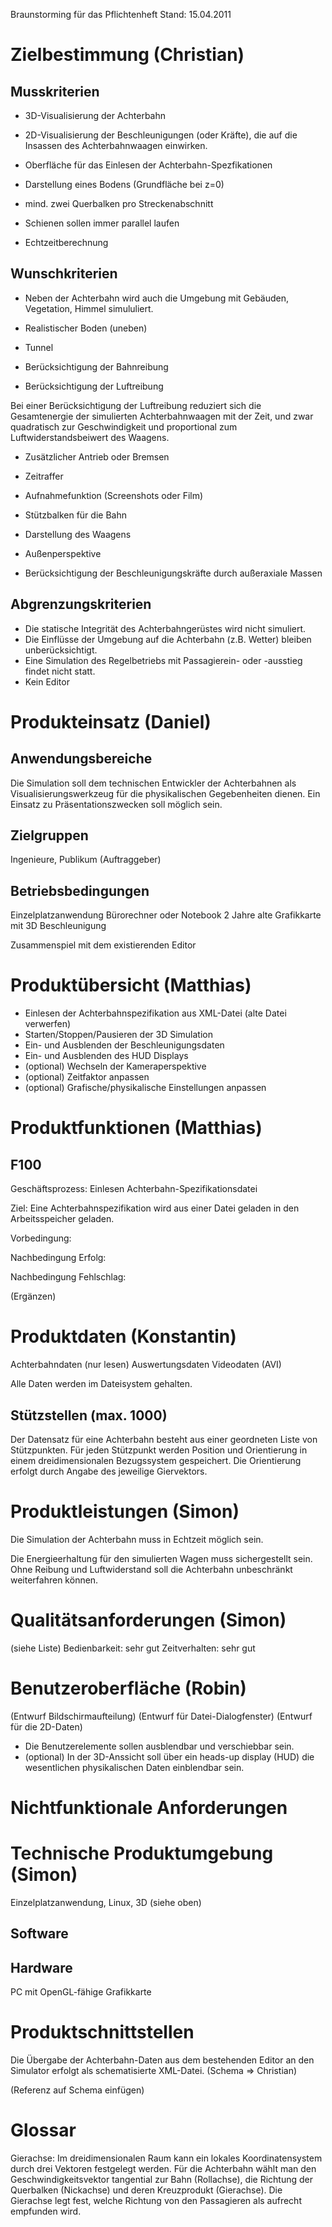 Braunstorming für das Pflichtenheft
Stand: 15.04.2011

# Zielbestimmung (Christian)

## Musskriterien

* 3D-Visualisierung der Achterbahn

* 2D-Visualisierung der Beschleunigungen (oder Kräfte), die auf die Insassen des Achterbahnwaagen einwirken.

* Oberfläche für das Einlesen der Achterbahn-Spezfikationen

* Darstellung eines Bodens (Grundfläche bei z=0)

* mind. zwei Querbalken pro Streckenabschnitt

* Schienen sollen immer parallel laufen

* Echtzeitberechnung 

## Wunschkriterien

* Neben der Achterbahn wird auch die Umgebung mit Gebäuden, Vegetation, Himmel simululiert.

* Realistischer Boden (uneben)

* Tunnel

* Berücksichtigung der Bahnreibung

* Berücksichtigung der Luftreibung

Bei einer Berücksichtigung der Luftreibung reduziert sich die Gesamtenergie der simulierten Achterbahnwaagen mit der Zeit, und zwar quadratisch zur Geschwindigkeit und proportional zum Luftwiderstandsbeiwert des Waagens.

* Zusätzlicher Antrieb oder Bremsen

* Zeitraffer

* Aufnahmefunktion (Screenshots oder Film)

* Stützbalken für die Bahn

* Darstellung des Waagens

* Außenperspektive

* Berücksichtigung der Beschleunigungskräfte durch außeraxiale Massen

## Abgrenzungskriterien

* Die statische Integrität des Achterbahngerüstes wird nicht simuliert.
* Die Einflüsse der Umgebung auf die Achterbahn (z.B. Wetter) bleiben unberücksichtigt.
* Eine Simulation des Regelbetriebs mit Passagierein- oder -ausstieg findet nicht statt.
* Kein Editor

# Produkteinsatz (Daniel)

## Anwendungsbereiche
Die Simulation soll dem technischen Entwickler der Achterbahnen als Visualisierungswerkzeug für die physikalischen Gegebenheiten dienen. Ein Einsatz zu Präsentationszwecken soll möglich sein.

## Zielgruppen
Ingenieure, Publikum (Auftraggeber)

## Betriebsbedingungen

Einzelplatzanwendung
Bürorechner oder Notebook
2 Jahre alte Grafikkarte mit 3D Beschleunigung

Zusammenspiel mit dem existierenden Editor

# Produktübersicht (Matthias)

* Einlesen der Achterbahnspezifikation aus XML-Datei (alte Datei verwerfen)
* Starten/Stoppen/Pausieren der 3D Simulation
* Ein- und Ausblenden der Beschleunigungsdaten
* Ein- und Ausblenden des HUD Displays
* (optional) Wechseln der Kameraperspektive
* (optional) Zeitfaktor anpassen
* (optional) Grafische/physikalische Einstellungen anpassen

# Produktfunktionen (Matthias)

## F100

Geschäftsprozess: Einlesen Achterbahn-Spezifikationsdatei

Ziel: Eine Achterbahnspezifikation wird aus einer Datei geladen in den Arbeitsspeicher geladen.

Vorbedingung: 

Nachbedingung Erfolg:

Nachbedingung Fehlschlag: 

(Ergänzen)

# Produktdaten (Konstantin)

Achterbahndaten (nur lesen)
Auswertungsdaten
Videodaten (AVI)

Alle Daten werden im Dateisystem gehalten.

## Stützstellen (max. 1000)

Der Datensatz für eine Achterbahn besteht aus einer geordneten Liste von Stützpunkten. Für jeden Stützpunkt werden Position und Orientierung in einem dreidimensionalen Bezugssystem gespeichert. Die Orientierung erfolgt durch Angabe des jeweilige Giervektors.

# Produktleistungen (Simon)

Die Simulation der Achterbahn muss in Echtzeit möglich sein.

Die Energieerhaltung für den simulierten Wagen muss sichergestellt sein. Ohne Reibung und Luftwiderstand soll die Achterbahn unbeschränkt weiterfahren können.

# Qualitätsanforderungen (Simon)

(siehe Liste)
Bedienbarkeit: sehr gut
Zeitverhalten: sehr gut

# Benutzeroberfläche (Robin)

(Entwurf Bildschirmaufteilung)
(Entwurf für Datei-Dialogfenster)
(Entwurf für die 2D-Daten)

* Die Benutzerelemente sollen ausblendbar und verschiebbar sein.
* (optional) In der 3D-Anssicht soll über ein heads-up display (HUD) die wesentlichen physikalischen Daten einblendbar sein.

# Nichtfunktionale Anforderungen

# Technische Produktumgebung (Simon)

Einzelplatzanwendung, Linux, 3D (siehe oben)

## Software
## Hardware

PC mit OpenGL-fähige Grafikkarte

# Produktschnittstellen

Die Übergabe der Achterbahn-Daten aus dem bestehenden Editor an den Simulator erfolgt als schematisierte XML-Datei. (Schema => Christian)

(Referenz auf Schema einfügen)

# Glossar

Gierachse: Im dreidimensionalen Raum kann ein lokales Koordinatensystem durch drei Vektoren festgelegt werden. Für die Achterbahn wählt man den Geschwindigkeitsvektor tangential zur Bahn (Rollachse), die Richtung der Querbalken (Nickachse) und deren Kreuzprodukt (Gierachse). Die Gierachse legt fest, welche Richtung von den Passagieren als aufrecht empfunden wird.
